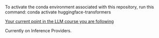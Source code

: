 To activate the conda environment associated with this repository, run this command:
conda activate huggingface-transformers


[Your current point in the LLM course you are following](https://huggingface.co/learn/llm-course/chapter1/3)

Currently on Inference Providers.